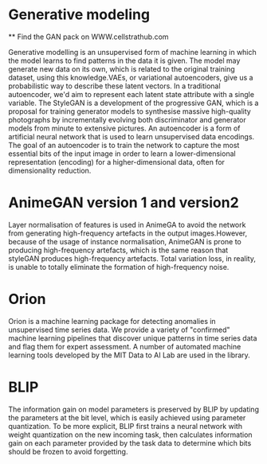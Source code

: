 # Generative modeling 

** Find the GAN pack on WWW.cellstrathub.com

Generative modelling is an unsupervised form of machine learning in which the model learns to find patterns in the 
data it is given. The model may generate new data on its own, which is related to the original training dataset, 
using this knowledge.VAEs, or variational autoencoders, give us a probabilistic way to describe these latent vectors. 
In a traditional autoencoder, we'd aim to represent each latent state attribute with a single variable. The StyleGAN 
is a development of the progressive GAN, which is a proposal for training generator models to synthesise massive high-quality
photographs by incrementally evolving both discriminator and generator models from minute to extensive pictures.
An autoencoder is a form of artificial neural network that is used to learn unsupervised data encodings. The goal 
of an autoencoder is to train the network to capture the most essential bits of the input image in order to learn 
a lower-dimensional representation (encoding) for a higher-dimensional data, often for dimensionality reduction.

# AnimeGAN version 1 and version2 

Layer normalisation of features is used in AnimeGA to avoid the network from generating high-frequency artefacts 
in the output images.However, because of the usage of instance normalisation, AnimeGAN is prone to producing 
high-frequency artefacts, which is the same reason that styleGAN produces high-frequency artefacts.
Total variation loss, in reality, is unable to totally eliminate the formation of high-frequency noise.

# Orion  
Orion is a machine learning package for detecting anomalies in unsupervised time series data. We provide a variety of
"confirmed" machine learning pipelines that discover unique patterns in time series data and flag them for expert assessment.
A number of automated machine learning tools developed by the MIT Data to AI Lab are used in the library.

# BLIP 

The information gain on model parameters is preserved by BLIP by updating the parameters at the bit level,
which is easily achieved using parameter quantization. To be more explicit, BLIP first trains a neural network with 
weight quantization on the new incoming task, then calculates information gain on each parameter provided by the task 
data to determine which bits should be frozen to avoid forgetting.
